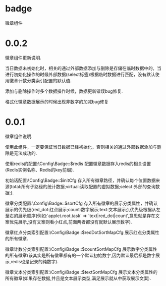 # badge
徽章组件

# 0.0.2
徽章组件更新说明.

当日数据未初始化时，相关的通过外部数据添加与删除是存储在临时数据中的，当进行初始化操作的时候外部数据(select标签)根据临时数据进行匹配，没有默认使用徽章计数分类索引配置的默认值.

添加与删除操作时多个数据操作时候，数据更新错误bug修复.

格式化徽章数据展示的时候出现非数字的加减bug修复

# 0.0.1
徽章组件说明.

使用此组件，一定要保证当日数据已经初始化，否则相关的通过外部数据添加与删除是无法成功的.

使用redis的配置:\Config\Badge::$redis 配置徽章数据存入redis的相关设置(Redis实例名称、Redis的key前缀).

初始话配置:\Config\Badge::$initCfg 存入所有徽章路径，并确认每个位置数据来源(total:所有子路径的统计数据;virtual:读取配置的虚拟数据;select:外部的查询数据;).

徽章分类配置:\Config\Badge::$sortCfg 存入所有徽章的展示分类属性，并确认展示的优先级(red_dot:红点展示;count:数字展示;text:文本展示;),优先级根据从左至右的展示顺序(例如:'applet.root.task' => 'text|red_dot|count',意思就是存在文案优先展示,没有文案则看小红点,前面两者都没有就默认展示数字).

徽章红点分类索引配置:\Config\Badge::$redDotSortMapCfg 展示红点分类属性的所有徽章.

徽章计数分类索引配置:\Config\Badge::$countSortMapCfg 展示数字分类属性的所有徽章(该其实是所有徽章都有的一个默认初始数字,因为默认最后都是数字展示,redis也是记录的纯数字).

徽章文本分类索引配置:\Config\Badge::$textSortMapCfg 展示文本分类属性的所有徽章(如果存在数据,并且是文本展示类型,满足展示就从中获取展示文案).
